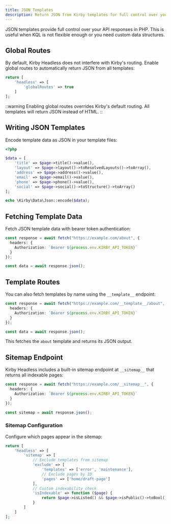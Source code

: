 ```yaml
---
title: JSON Templates
description: Return JSON from Kirby templates for full control over your API responses.
---
```


JSON templates provide full control over your API responses in PHP. This is useful when KQL is not flexible enough or you need custom data structures.

## Global Routes

By default, Kirby Headless does not interfere with Kirby's routing. Enable global routes to automatically return JSON from all templates:

```php [config.php]
return [
    'headless' => [
        'globalRoutes' => true
    ]
];
```

::warning
Enabling global routes overrides Kirby's default routing. All templates will return JSON instead of HTML.
::

## Writing JSON Templates

Encode template data as JSON in your template files:

```php [site/templates/about.php]
<?php

$data = [
    'title' => $page->title()->value(),
    'layout' => $page->layout()->toResolvedLayouts()->toArray(),
    'address' => $page->address()->value(),
    'email' => $page->email()->value(),
    'phone' => $page->phone()->value(),
    'social' => $page->social()->toStructure()->toArray()
];

echo \Kirby\Data\Json::encode($data);
```

## Fetching Template Data

Fetch JSON template data with bearer token authentication:

```ts
const response = await fetch("https://example.com/about", {
  headers: {
    Authorization: `Bearer ${process.env.KIRBY_API_TOKEN}`
  }
});

const data = await response.json();
```

## Template Routes

You can also fetch templates by name using the `__template__` endpoint:

```ts
const response = await fetch("https://example.com/__template__/about", {
  headers: {
    Authorization: `Bearer ${process.env.KIRBY_API_TOKEN}`
  }
});

const data = await response.json();
```

This fetches the `about` template and returns its JSON output.

## Sitemap Endpoint

Kirby Headless includes a built-in sitemap endpoint at `__sitemap__` that returns all indexable pages:

```ts
const response = await fetch("https://example.com/__sitemap__", {
  headers: {
    Authorization: `Bearer ${process.env.KIRBY_API_TOKEN}`
  }
});

const sitemap = await response.json();
```

### Sitemap Configuration

Configure which pages appear in the sitemap:

```php [config.php]
return [
    'headless' => [
        'sitemap' => [
            // Exclude templates from sitemap
            'exclude' => [
                'templates' => ['error', 'maintenance'],
                // Exclude pages by ID
                'pages' => ['home/draft-page']
            ],
            // Custom indexability check
            'isIndexable' => function ($page) {
                return $page->isListed() && $page->isPublic()->toBool();
            }
        ]
    ]
];
```
